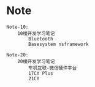 # Note

	Note-10:
		10楼开发学习笔记
			Bluetooth
			Basesystem nsframework

	Note-20:
		20楼开发学习笔记
			车机互联-微信硬件平台
			17CY Plus
			21CY